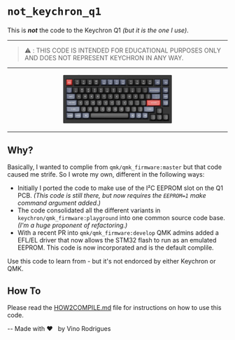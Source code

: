 # `not_keychron_q1`

This is ***not*** the code to the Keychron Q1 *(but it is the one I use)*.

---

> :warning: : THIS CODE IS INTENDED FOR EDUCATIONAL PURPOSES ONLY AND DOES NOT REPRESENT KEYCHRON IN ANY WAY.

---

<p align="center"><img src="docs/image-00.png" width="50%"></p>

***

## Why?

Basically, I wanted to complie from `qmk/qmk_firmware:master` but that code caused me strife.  So I wrote my own, different in the following ways:

* Initially I ported the code to make use of the I²C EEPROM slot on the Q1 PCB. *(This code is still there, but now requires the `EEPROM=1` make command argument added.)*
* The code consolidated all the different variants in `keychron/qmk_firmware:playground` into one common source code base. *(I'm a huge proponent of refactoring.)*
* With a recent PR into `qmk/qmk_firmware:develop` QMK admins added a EFL/EL driver that now allows the STM32 flash to run as an emulated EEPROM.  This code is now incorporated and is the default complile.

Use this code to learn from - but it's not endorced by either Keychron or QMK.

## How To

Please read the [HOW2COMPILE.md](HOW2COMPILE.md) file for instructions on how to use this code.

-- Made with :heart: &nbsp; by Vino Rodrigues
